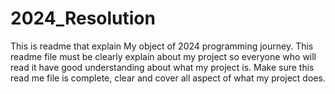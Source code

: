 # 2024_Resolution

This is readme that explain My object of 2024 programming journey.
This readme file must be clearly explain about my project so everyone who will read it have good understanding about what my project is.
Make sure this read me file is complete, clear and cover all aspect of what my project does.
